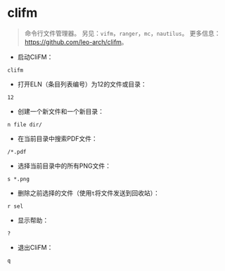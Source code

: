 # clifm

> 命令行文件管理器。
> 另见：`vifm`，`ranger`，`mc`，`nautilus`。
> 更多信息：<https://github.com/leo-arch/clifm>。

- 启动CliFM：

`clifm`

- 打开ELN（条目列表编号）为12的文件或目录：

`12`

- 创建一个新文件和一个新目录：

`n file dir/`

- 在当前目录中搜索PDF文件：

`/*.pdf`

- 选择当前目录中的所有PNG文件：

`s *.png`

- 删除之前选择的文件（使用`t`将文件发送到回收站）：

`r sel`

- 显示帮助：

`?`

- 退出CliFM：

`q`